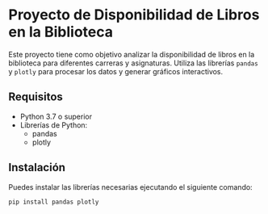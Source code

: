 # Proyecto de Disponibilidad de Libros en la Biblioteca

Este proyecto tiene como objetivo analizar la disponibilidad de libros en la biblioteca para diferentes carreras y asignaturas. Utiliza las librerías `pandas` y `plotly` para procesar los datos y generar gráficos interactivos.

## Requisitos

- Python 3.7 o superior
- Librerías de Python:
  - pandas
  - plotly

## Instalación

Puedes instalar las librerías necesarias ejecutando el siguiente comando:

```sh
pip install pandas plotly